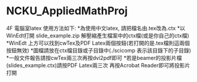 # NCKU_AppliedMathProj
4F 電腦室latex 使用方法如下:
*為使用中文latex, 請把檔名由.tex改為.ctx
*以WinEdt打開 slide_example.zip 解壓縮產生檔案中的ctx檔(或是你自己的ctx檔)
*WinEdt 上方可以找到cwTex及PDF Latex兩個按鈕(若打開的是.tex檔則這兩個按鈕無效)
*圖檔請放在ctx檔目錄或子目錄中(./scicomp 表示該目錄下的子目錄)
*一般文件報告請按cwTex兩三次再按dvi2pdf即可
*若是beamer的投影片檔(slides_example.ctx)請按PDF Latex兩三次 再按Acrobat Reader即可將投影片打開
